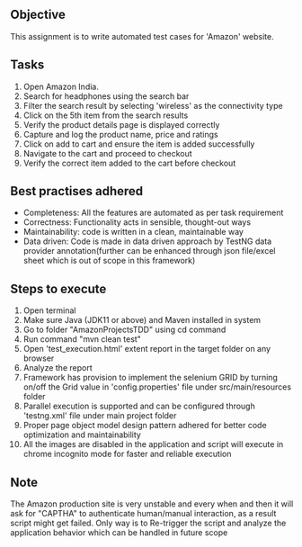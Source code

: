 ## Objective

This assignment is to write automated test cases for 'Amazon' website.

## Tasks
1. Open Amazon India.
2. Search for headphones using the search bar
3. Filter the search result by selecting 'wireless' as the connectivity type
4. Click on the 5th item from the search results
5. Verify the product details page is displayed correctly
6. Capture and log the product name, price and ratings
7. Click on add to cart and ensure the item is added successfully
8. Navigate to the cart and proceed to checkout
9. Verify the correct item added to the cart before checkout



## Best practises adhered 
- Completeness: All the features are automated as per task requirement
- Correctness: Functionality acts in sensible, thought-out ways
- Maintainability: code is written in a clean, maintainable way
- Data driven: Code is made in data driven approach by TestNG data provider annotation(further can be enhanced through json file/excel sheet which is out of scope in this framework)


## Steps to execute

1. Open terminal
2. Make sure Java (JDK11 or above) and Maven installed in system
3. Go to folder "AmazonProjectsTDD" using cd command
4. Run command "mvn clean test"
5. Open 'test_execution.html' extent report in the target folder on any browser
6. Analyze the report
7. Framework has provision to implement the selenium GRID by turning on/off the Grid value in 'config.properties' file under src/main/resources folder
8. Parallel execution is supported and can be configured through 'testng.xml' file under main project folder
9. Proper page object model design pattern adhered for better code optimization and maintainability
10. All the images are disabled in the application and script will execute in chrome incognito mode for faster and reliable execution

## Note
The Amazon production site is very unstable and every when and then it will ask for "CAPTHA" to authenticate human/manual interaction, as a result script might get failed. 
Only way is to Re-trigger the script and analyze the application behavior which can be handled in future scope 
